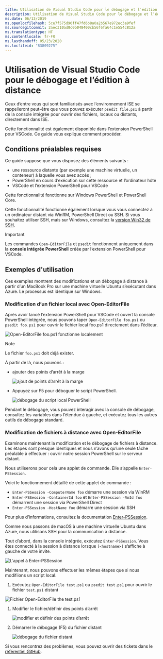 ```yaml
---
title: Utilisation de Visual Studio Code pour le débogage et l’édition à distance
description: Utilisation de Visual Studio Code pour le débogage et l’édition à distance
ms.date: 06/13/2019
ms.openlocfilehash: 5ce7f575d90ff47fd6b8a0a2b567e972ec3a9fef
ms.sourcegitcommit: 2aec310ad0c0b048400cb56f6fa64c1e554c812a
ms.translationtype: HT
ms.contentlocale: fr-FR
ms.lasthandoff: 05/23/2020
ms.locfileid: "83809275"
---
```

# <a name="using-visual-studio-code-for-remote-editing-and-debugging"></a>Utilisation de Visual Studio Code pour le débogage et l’édition à distance

Ceux d’entre vous qui sont familiarisés avec l’environnement ISE se rappelleront peut-être que vous pouvez exécuter `psedit file.ps1` à partir de la console intégrée pour ouvrir des fichiers, locaux ou distants, directement dans ISE.

Cette fonctionnalité est également disponible dans l’extension PowerShell pour VSCode. Ce guide vous explique comment procéder.

## <a name="prerequisites"></a>Conditions préalables requises

Ce guide suppose que vous disposez des éléments suivants :

- une ressource distante (par exemple une machine virtuelle, un conteneur) à laquelle vous avez accès ;
- PowerShell en cours d’exécution sur cette ressource et l’ordinateur hôte
- VSCode et l’extension PowerShell pour VSCode

Cette fonctionnalité fonctionne sur Windows PowerShell et PowerShell Core.

Cette fonctionnalité fonctionne également lorsque vous vous connectez à un ordinateur distant via WinRM, PowerShell Direct ou SSH. Si vous souhaitez utiliser SSH, mais sur Windows, consultez la [version Win32 de SSH](https://github.com/PowerShell/Win32-OpenSSH).

> [!IMPORTANT]
> Les commandes `Open-EditorFile` et `psedit` fonctionnent uniquement dans la **console intégrée PowerShell** créée par l’extension PowerShell pour VSCode.

## <a name="usage-examples"></a>Exemples d'utilisation

Ces exemples montrent des modifications et un débogage à distance à partir d’un MacBook Pro sur une machine virtuelle Ubuntu s’exécutant dans Azure. Le processus est identique sur Windows.

### <a name="local-file-editing-with-open-editorfile"></a>Modification d’un fichier local avec Open-EditorFile

Après avoir lancé l’extension PowerShell pour VSCode et ouvert la console PowerShell intégrée, nous pouvons taper `Open-EditorFile foo.ps1` ou `psedit foo.ps1` pour ouvrir le fichier local foo.ps1 directement dans l’éditeur.

![Open-EditorFile foo.ps1 fonctionne localement](media/Using-VSCode-for-Remote-Editing-and-Debugging/1-open-local-file.png)

>[!NOTE]
> Le fichier `foo.ps1` doit déjà exister.

À partir de là, nous pouvons :

- ajouter des points d’arrêt à la marge

  ![ajout de points d’arrêt à la marge](media/Using-VSCode-for-Remote-Editing-and-Debugging/2-adding-breakpoint-gutter.png)

- Appuyez sur F5 pour déboguer le script PowerShell.

  ![débogage du script local PowerShell](media/Using-VSCode-for-Remote-Editing-and-Debugging/3-local-debug.png)

Pendant le débogage, vous pouvez interagir avec la console de débogage, consultez les variables dans l’étendue à gauche, et exécutez tous les autres outils de débogage standard.

### <a name="remote-file-editing-with-open-editorfile"></a>Modification de fichiers à distance avec Open-EditorFile

Examinons maintenant la modification et le débogage de fichiers à distance. Les étapes sont presque identiques et nous n’avons qu’une seule tâche préalable à effectuer : ouvrir notre session PowerShell sur le serveur distant.

Nous utiliserons pour cela une applet de commande. Elle s’appelle `Enter-PSSession`.

Voici le fonctionnement détaillé de cette applet de commande :

- `Enter-PSSession -ComputerName foo` démarre une session via WinRM
- `Enter-PSSession -ContainerId foo` et `Enter-PSSession -VmId foo` démarrent une session via PowerShell Direct
- `Enter-PSSession -HostName foo` démarre une session via SSH

Pour plus d’informations, consultez la documentation [Enter-PSSession](/powershell/module/microsoft.powershell.core/enter-pssession).

Comme nous passons de macOS à une machine virtuelle Ubuntu dans Azure, nous utilisons SSH pour la communication à distance.

Tout d’abord, dans la console intégrée, exécutez `Enter-PSSession`. Vous êtes connecté à la session à distance lorsque `[<hostname>]` s’affiche à gauche de votre invite.

![L’appel à Enter-PSSession](media/Using-VSCode-for-Remote-Editing-and-Debugging/4-enter-pssession.png)

Maintenant, nous pouvons effectuer les mêmes étapes que si nous modifiions un script local.

1. Exécutez `Open-EditorFile test.ps1` ou `psedit test.ps1` pour ouvrir le fichier `test.ps1` distant

  ![Fichier Open-EditorFile the test.ps1](media/Using-VSCode-for-Remote-Editing-and-Debugging/5-open-remote-file.png)

1. Modifier le fichier/définir des points d’arrêt

   ![modifier et définir des points d’arrêt](media/Using-VSCode-for-Remote-Editing-and-Debugging/6-set-breakpoints.png)

1. Démarrer le débogage (F5) du fichier distant

   ![débogage du fichier distant](media/Using-VSCode-for-Remote-Editing-and-Debugging/7-start-debugging.png)

Si vous rencontrez des problèmes, vous pouvez ouvrir des tickets dans le [référentiel GitHub](https://github.com/powershell/vscode-powershell).
